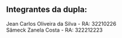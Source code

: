 ## Integrantes da dupla:

Jean Carlos Oliveira da Silva - RA: 32210226 <br />
Sâmeck Zanela Costa - RA: 322212223


